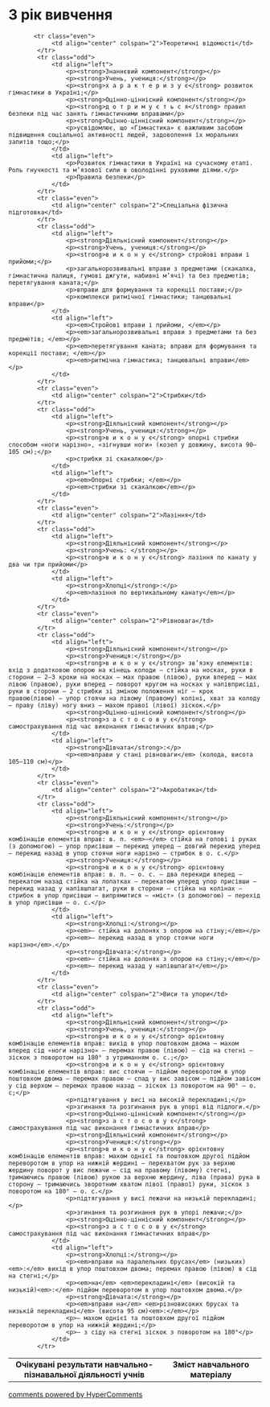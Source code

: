 <div id="hypercomments_widget" class="js-hypercomments-widget invisible"></div>

3 рік вивчення
=============================

<table>
  <body>
    <tr>
<td align="center" width="60%"><strong>Очікувані результати навчально-пізнавальної діяльності учнів</strong></td>
<td align="center" width="40%"><strong>Зміст навчального матеріалу</strong></td>
    </tr>

           <tr class="even">
                <td align="center" colspan="2">Теоретичні відомості</td>
            </tr>
            <tr class="odd">
                <td align="left">
                    <p><strong>Знаннєвий компонент</strong></p>
                    <p><strong>Учень, учениця:</strong></p>
                    <p><strong>х а р а к т е р и з у є</strong> розвиток гімнастики в Україні;</p>
                    <p><strong>Оцінно-ціннісний компонент</strong></p>
                    <p><strong>д о т р и м у є т ь с я</strong> правил безпеки під час занять гімнастичними вправами</p>
                    <p><strong>Оцінно-ціннісний компонент</strong></p>
                    <p>усвідомлює, що «Гімнастика» є важливим засобом підвищення соціальної активності людей, задоволення їх моральних запитів тощо;</p>
                </td>
                <td align="left">
                    <p>Розвиток гімнастики в Україні на сучасному етапі. Роль гнучкості та м’язової сили в оволодінні руховими діями.</p>
                    <p>Правила безпеки</p>
                </td>
            </tr>
            <tr class="even">
                <td align="center" colspan="2">Спеціальна фізична підготовка</td>
            </tr>
            <tr class="odd">
                <td align="left">
                    <p><strong>Діяльнісний компонент</strong></p>
                    <p><strong>Учень, учениця:</strong></p>
                    <p><strong>в и к о н у є</strong> стройові вправи і прийоми;</p>
                    <p>загальнорозвивальні вправи з предметами (скакалка, гімнастична палиця, гумові джгути, набивні м’ячі) та без предметів; перетягування каната;</p>
                    <p>вправи для формування та корекції постави;</p>
                    <p>комплекси ритмічної гімнастики; танцювальні вправи</p>
                </td>
                <td align="left">
                    <p><em>Стройові вправи і прийоми, </em></p>
                    <p><em>загальнорозвивальні вправи з предметами та без предметів; </em></p>
                    <p><em>перетягування каната; вправи для формування та корекції постави; </em></p>
                    <p><em>ритмічна гімнастика; танцювальні вправи</em></p>
                </td>
            </tr>
            <tr class="even">
                <td align="center" colspan="2">Стрибки</td>
            </tr>
            <tr class="odd">
                <td align="left">
                    <p><strong>Діяльнісний компонент</strong></p>
                    <p><strong>Учень, учениця:</strong></p>
                    <p><strong>в и к о н у є</strong> опорні стрибки способом «ноги нарізно», «зігнувши ноги» (козел у довжину, висота 90–105 см);</p>
                    <p>стрибки зі скакалкою</p>
                </td>
                <td align="left">
                    <p><em>Опорні стрибки; </em></p>
                    <p><em>стрибки зі скакалкою</em></p>
                </td>
            </tr>
            <tr class="even">
                <td align="center" colspan="2">Лазіння</td>
            </tr>
            <tr class="odd">
                <td align="left">
                    <p><strong>Діяльнісний компонент</strong></p>
                    <p><strong>Учень: </strong></p>
                    <p><strong>в и к о н у є</strong> лазіння по канату у два чи три прийоми</p>
                </td>
                <td align="left">
                    <p><strong>Хлопці</strong>:</p>
                    <p><em>лазіння по вертикальному канату</em></p>
                </td>
            </tr>
            <tr class="even">
                <td align="center" colspan="2">Рівновага</td>
            </tr>
            <tr class="odd">
                <td align="left">
                    <p><strong>Діяльнісний компонент</strong></p>
                    <p><strong>Учениця:</strong></p>
                    <p><strong>в и к о н у є</strong> зв’язку елементів: вхід з додатковою опорою на кінець колоди – стійка на носках, руки в сторони – 2–3 кроки на носках – мах правою (лівою), руки вперед – мах лівою (правою), руки вперед – поворот кругом на носках у напівприсіді, руки в сторони – 2 стрибки зі зміною положення ніг – крок правою(лівою) – упор стоячи на лівому (правому) коліні, хват за колоду – праву (ліву) ногу вниз – махом правої (лівої) зіскок.</p>
                    <p><strong>Оцінно-ціннісний компонент</strong></p>
                    <p><strong>з а с т о с о в у є</strong> самострахування під час виконання гімнастичних вправ;</p>
                </td>
                <td align="left">
                    <p><strong>Дівчата</strong>:</p>
                    <p><em>вправи у стані рівноваги</em> (колода, висота 105–110 см)</p>
                </td>
            </tr>
            <tr class="even">
                <td align="center" colspan="2">Акробатика</td>
            </tr>
            <tr class="odd">
                <td align="left">
                    <p><strong>Діяльнісний компонент</strong></p>
                    <p><strong>Учень:</strong></p>
                    <p><strong>в и к о н у є</strong> орієнтовну комбінацію елементів вправ: в. п. <em>–</em> стійка на голові і руках (з допомогою) – упор присівши – перекид уперед – довгий перекид уперед – перекид назад в упор стоячи ноги нарізно – стрибок в о. с.</p>
                    <p><strong>Учениця:</strong></p>
                    <p><strong>в и к о н у є</strong> орієнтовну комбінацію елементів вправ: в. п. – о. с. – два перекиди вперед – перекатом назад стійка на лопатках – перекатом уперед упор присівши – перекид назад у напівшпагат, руки в сторони – стійка на колінах – стрибок в упор присівши – випрямитися – «міст» (з допомогою) – перехід в упор присівши – о. с.</p>
                </td>
                <td align="left">
                    <p><strong>Хлопці:</strong></p>
                    <p><em>– стійка на долонях з опорою на стіну;</em></p>
                    <p><em>– перекид назад в упор стоячи ноги нарізно</em>.</p>
                    <p><strong>Дівчата:</strong></p>
                    <p><em>– стійка на долонях з опорою на стіну;</em></p>
                    <p><em>– перекид назад у напівшпагат</em></p>
                </td>
            </tr>
            <tr class="even">
                <td align="center" colspan="2">Виси та упори</td>
            </tr>
            <tr class="odd">
                <td align="left">
                    <p><strong>Діяльнісний компонент</strong></p>
                    <p><strong>Учень, учениця:</strong></p>
                    <p><strong>в и к о н у є</strong> орієнтовну комбінацію елементів вправ: вихід в упор поштовхом двома – махом вперед сід «ноги нарізно» – перемах правою (лівою) – сід на стегні – зіскок з поворотом на 180° з утриманням о. с.;</p>
                    <p><strong>в и к о н у є</strong> орієнтовну комбінацію елементів вправ: вис стоячи – підйом переворотом в упор поштовхом двома – перемах правою – спад у вис завісом – підйом завісом у сід верхом – перемах правою назад – зіскок із поворотом на 90° – о. с;</p>
                    <p>підтягування у висі на високій перекладині;</p>
                    <p>згинання та розгинання рук в упорі від підлоги.</p>
                    <p><strong>Оцінно-ціннісний компонент</strong></p>
                    <p><strong>з а с т о с о в у є</strong> самострахування під час виконання гімнастичних вправ</p>
                    <p><strong>Діяльнісний компонент</strong></p>
                    <p><strong>Учениця:</strong></p>
                    <p><strong>в и к о н у є</strong> орієнтовну комбінацію елементів вправ: махом однієї та поштовхом другої підйом переворотом в упор на нижній жердині – перехватом рук за верхню жердину поворот у вис лежачи – сід на правому (лівому) стегні, тримаючись правою (лівою) рукою за верхню жердину, ліва (права) рука в сторону – тримаючись зворотним хватом лівої (правої) руки, зіскок з поворотом на 180° – о. с.</p>
                    <p>підтягування у висі лежачи на низькій перекладині;</p>
                    <p>згинання та розгинання рук в упорі лежачи;</p>
                    <p><strong>Оцінно-ціннісний компонент</strong></p>
                    <p><strong>з а с т о с о в у є</strong> самострахування під час виконання гімнастичних вправ</p>
                </td>
                <td align="left">
                    <p><strong>Хлопці:</strong></p>
                    <p><em>вправи на паралельних брусах</em> (низьких)<em>:</em> вихід в упор поштовхом двома; перемах правою (лівою) в сід на стегні;</p>
                    <p><em>на</em> <em>перекладині</em> (високій та низькій)<em>:</em> підйом переворотом в упор поштовхом двома.</p>
                    <p><strong>Дівчата:</strong></p>
                    <p><em>вправи на</em> <em>різновисоких брусах та низькій перекладині</em> (висота 95 см)<em>:</em></p>
                    <p>– махом однієї та поштовхом другої підйом переворотом в упор на нижній жердині;</p>
                    <p>– з сіду на стегні зіскок з поворотом на 180°</p>
                </td>
            </tr>
  </body>
</table>

<div class="js-hypercomments-container">
    <a href="http://hypercomments.com" class="hc-link" title="comments widget">comments powered by HyperComments</a>
</div>